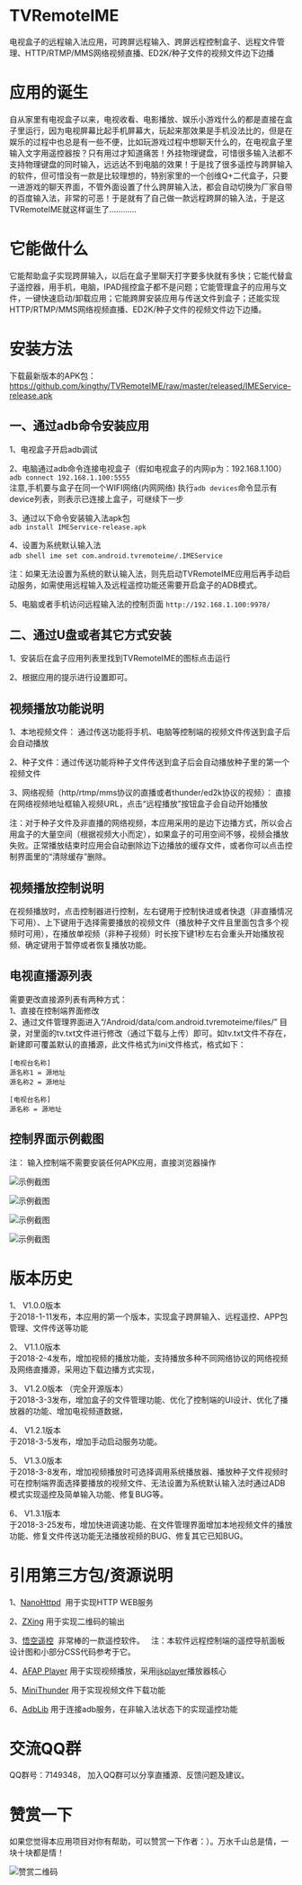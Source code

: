 # TVRemoteIME 
电视盒子的远程输入法应用，可跨屏远程输入、跨屏远程控制盒子、远程文件管理、HTTP/RTMP/MMS网络视频直播、ED2K/种子文件的视频文件边下边播

# 应用的诞生
自从家里有电视盒子以来，电视收看、电影播放、娱乐小游戏什么的都是直接在盒子里运行，因为电视屏幕比起手机屏幕大，玩起来那效果是手机没法比的，但是在娱乐的过程中也总是有一些不便，比如玩游戏过程中想聊天什么的，在电视盒子里输入文字用遥控器按？只有用过才知道痛苦！外挂物理键盘，可惜很多输入法都不支持物理键盘的同时输入，远远达不到电脑的效果！于是找了很多遥控与跨屏输入的软件，但可惜没有一款是比较理想的，特别家里的一个创维Q+二代盒子，只要一进游戏的聊天界面，不管外面设置了什么跨屏输入法，都会自动切换为厂家自带的百度输入法，非常的可恶！于是就有了自己做一款远程跨屏的输入法，于是这TVRemoteIME就这样诞生了…………  

# 它能做什么  
它能帮助盒子实现跨屏输入，以后在盒子里聊天打字要多快就有多快；它能代替盒子遥控器，用手机，电脑，IPAD摇控盒子都不是问题；它能管理盒子的应用与文件，一键快速启动/卸载应用；它能跨屏安装应用与传送文件到盒子；还能实现HTTP/RTMP/MMS网络视频直播、ED2K/种子文件的视频文件边下边播。

# 安装方法
下载最新版本的APK包：https://github.com/kingthy/TVRemoteIME/raw/master/released/IMEService-release.apk  

## 一、通过adb命令安装应用  
1、电视盒子开启adb调试 

2、电脑通过adb命令连接电视盒子（假如电视盒子的内网ip为：192.168.1.100）  
`adb connect 192.168.1.100:5555`  
注意,手机要与盒子在同一个WIFI网络(内网网络)  执行`adb devices`命令显示有device列表，则表示已连接上盒子，可继续下一步

3、通过以下命令安装输入法apk包  
`adb install IMEService-release.apk`  

4、设置为系统默认输入法  
`adb shell ime set com.android.tvremoteime/.IMEService`    

注：如果无法设置为系统的默认输入法，则先启动TVRemoteIME应用后再手动启动服务，如需使用远程输入及远程遥控功能还需要开启盒子的ADB模式。  

5、电脑或者手机访问远程输入法的控制页面
`http://192.168.1.100:9978/`  

## 二、通过U盘或者其它方式安装  
1、安装后在盒子应用列表里找到TVRemoteIME的图标点击运行  

2、根据应用的提示进行设置即可。  

## 视频播放功能说明  
1、本地视频文件： 通过传送功能将手机、电脑等控制端的视频文件传送到盒子后会自动播放  

2、种子文件：通过传送功能将种子文件传送到盒子后会自动播放种子里的第一个视频文件  

3、网络视频（http/rtmp/mms协议的直播或者thunder/ed2k协议的视频）： 直接在网络视频地址框输入视频URL，点击“远程播放”按钮盒子会自动开始播放  

注：对于种子文件及非直播的网络视频，本应用采用的是边下边播方式，所以会占用盒子的大量空间（根据视频大小而定），如果盒子的可用空间不够，视频会播放失败。正常播放结束时应用会自动删除边下边播放的缓存文件，或者你可以点击控制界面里的“清除缓存”删除。  

## 视频播放控制说明  

在视频播放时，点击控制器进行控制，左右键用于控制快进或者快退（非直播情况下可用）、上下键用于选择需要播放的视频文件（播放种子文件且里面包含多个视频时可用），在播放单视频（非种子视频）时长按下键1秒左右会重头开始播放视频、确定键用于暂停或者恢复播放功能。

## 电视直播源列表  
需要更改直接源列表有两种方式：  
1、直接在控制端界面修改  
2、通过文件管理界面进入“/Android/data/com.android.tvremoteime/files/” 目录，对里面的tv.txt文件进行修改（通过下载与上传）即可。如tv.txt文件不存在，新建即可覆盖默认的直播源，此文件格式为ini文件格式，格式如下：  
<pre><code>[电视台名称]  
源名称1 = 源地址  
源名称2 = 源地址 

[电视台名称]  
源名称 = 源地址  
</pre></code>


## 控制界面示例截图  
注： 输入控制端不需要安装任何APK应用，直接浏览器操作  

![示例截图](https://raw.githubusercontent.com/kingthy/TVRemoteIME/master/released/screenshot.png "控制界面示例截图")    

![示例截图](https://raw.githubusercontent.com/kingthy/TVRemoteIME/master/released/screenshot_2.png "控制界面示例截图")    

![示例截图](https://raw.githubusercontent.com/kingthy/TVRemoteIME/master/released/screenshot_3.png "控制界面示例截图")    

![示例截图](https://raw.githubusercontent.com/kingthy/TVRemoteIME/master/released/screenshot_4.png "控制界面示例截图")    


# 版本历史 
1、 V1.0.0版本  
于2018-1-11发布，本应用的第一个版本，实现盒子跨屏输入、远程遥控、APP包管理、文件传送等功能  

2、 V1.1.0版本  
于2018-2-4发布，增加视频的播放功能，支持播放多种不同网络协议的网络视频及网络直播源，采用边下载边播方式实现，  

3、 V1.2.0版本  （完全开源版本）  
于2018-3-3发布，增加盒子的文件管理功能、优化了控制端的UI设计、优化了播放器的功能、增加电视频道数据，    

4、 V1.2.1版本    
于2018-3-5发布，增加手动启动服务功能。   

5、 V1.3.0版本    
于2018-3-8发布，增加视频播放时可选择调用系统播放器、播放种子文件视频时可在控制端界面选择要播放的视频文件、无法设置为系统默认输入法时通过ADB模式实现遥控及简单输入功能、修复BUG等。  

6、 V1.3.1版本    
于2018-3-25发布，增加快进调速功能、在文件管理界面增加本地视频文件的播放功能、修复文件传送功能无法播放视频的BUG、修复其它已知BUG。   



# 引用第三方包/资源说明
1、[NanoHttpd](https://github.com/NanoHttpd/nanohttpd "NanoHttpd")  用于实现HTTP WEB服务  

2、[ZXing](https://github.com/zxing/zxing/ "QRCode") 用于实现二维码的输出
 
3、[悟空遥控](http://www.wukongtv.com/views/input.html "悟空遥控")  非常棒的一款遥控软件。  
注：本软件远程控制端的遥控导航面板设计图和小部分CSS代码参考于它。

4、[AFAP Player](https://github.com/AFAP/Player "AFAP Player") 用于实现视频播放，采用[ijkplayer](https://github.com/Bilibili/ijkplayer "ijkplayer")播放器核心

5、[MiniThunder](https://github.com/oceanzhang01/MiniThunder "MiniThunder") 用于实现视频文件下载功能  

6、[AdbLib](https://github.com/cgutman/AdbLib "AdbLib") 用于连接adb服务，在非输入法状态下的实现遥控功能  

# 交流QQ群  
QQ群号：7149348， 加入QQ群可以分享直播源、反馈问题及建议。  

# 赞赏一下  
如果您觉得本应用项目对你有帮助，可以赞赏一下作者：）。万水千山总是情，一块十块都是情！  

![赞赏二维码](https://raw.githubusercontent.com/kingthy/TVRemoteIME/master/released/reward.png "赞赏二维码")    
